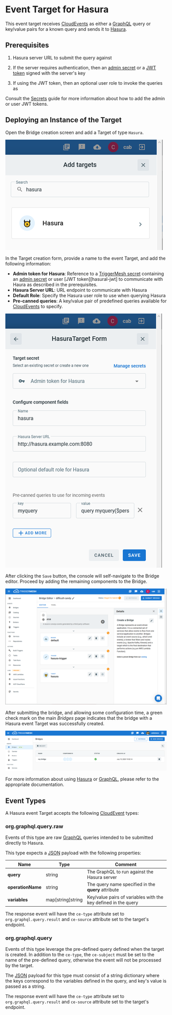 # Event Target for Hasura

This event target receives [CloudEvents][ce] as either a [GraphQL][graphql] query or key/value
pairs for a known query and sends it to [Hasura][hasura].

## Prerequisites

1. Hasura server URL to submit the query against

1. If the server requires authentication, then an [admin secret][hasura-admin] or a [JWT token][hasura-jwt] signed with the server's key

1. If using the JWT token, then an optional user role to invoke the queries as

Consult the [Secrets](../guides/secrets.md) guide for more information about
how to add the admin or user JWT tokens.

## Deploying an Instance of the Target

Open the Bridge creation screen and add a Target of type `Hasura`.

![Adding a Hasura Target](../images/hasura-target/create-bridge-1.png)

In the Target creation form, provide a name to the event Target, and add the following information:

* **Admin token for Hasura**: Reference to a [TriggerMesh secret][tm-secret] containing an [admin secret][hasura-admin] or user [JWT token][hasural-jwt] to communicate with Haura as described in the prerequisites.
* **Hasura Server URL**: URL endpoint to communicate with Hasura
* **Default Role**: Specify the Hasura user role to use when querying Hasura
* **Pre-canned queries**: A key/value pair of predefined queries available for [CloudEvents][ce] to specify.

![Hasura Target form](../images/hasura-target/create-bridge-2.png)

After clicking the `Save` button, the console will self-navigate to the Bridge editor. Proceed by adding the remaining components to the Bridge.

![Bridge overview](../images/hasura-target/create-bridge-3.png)

After submitting the bridge, and allowing some configuration time, a green check mark on the main _Bridges_ page indicates that the bridge with a Hasura event Target was successfully created.

![Bridge status](../images/bridge-status-green.png)

For more information about using [Hasura][hasura] or [GraphQL][graphql], please refer to the appropriate documentation.

## Event Types

A Hasura event Target accepts the following [CloudEvent][ce] types:

### org.graphql.query.raw

Events of this type are raw [GraphQL][graphql] queries intended to be submitted directly to Hasura.

This type expects a [JSON][ce-jsonformat] payload with the following properties:

| Name  |  Type |  Comment |
| ---|---|---|
| **query**| string| The GraphQL to run against the Hasura server|
| **operationName**| string| The query name specified in the **query** attribute|
| **variables**| map[string]string| Key/value pairs of variables with the key defined in the query|

The response event will have the `ce-type` attribute set to `org.graphql.query.result` and
`ce-source` attribute set to the target's endpoint.

### org.graphql.query

Events of this type leverage the pre-defined query defined when the target is created. In addition
to the `ce-type`, the `ce-subject` must be set to the name of the pre-defined query, otherwise
the event will not be processed by the target.

The [JSON][ce-jsonformat] payload for this type must consist of a string dictionary where the
keys correspond to the variables defined in the query, and key's value is passed as a string.

The response event will have the `ce-type` attribute set to `org.graphql.query.result` and
`ce-source` attribute set to the target's endpoint.

[ce]: https://cloudevents.io/
[ce-jsonformat]: https://github.com/cloudevents/spec/blob/v1.0/json-format.md
[tm-secret]: ../guides/secrets/

[graphql]: https://graphql.org/
[hasura]: https://hasura.io
[hasura-jwt]: https://hasura.io/docs/1.0/graphql/core/auth/authentication/jwt.html
[hasura-admin]: https://hasura.io/blog/hasura-authentication-explained/#admin-secret-auth
